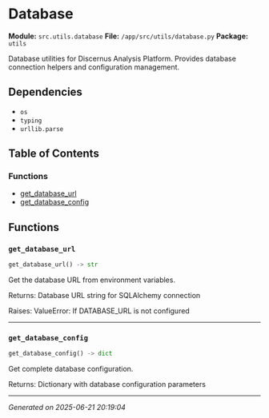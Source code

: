 # Database

**Module:** `src.utils.database`
**File:** `/app/src/utils/database.py`
**Package:** `utils`

Database utilities for Discernus Analysis Platform.
Provides database connection helpers and configuration management.

## Dependencies

- `os`
- `typing`
- `urllib.parse`

## Table of Contents

### Functions
- [get_database_url](#get-database-url)
- [get_database_config](#get-database-config)

## Functions

### `get_database_url`
```python
get_database_url() -> str
```

Get the database URL from environment variables.

Returns:
    Database URL string for SQLAlchemy connection
    
Raises:
    ValueError: If DATABASE_URL is not configured

---

### `get_database_config`
```python
get_database_config() -> dict
```

Get complete database configuration.

Returns:
    Dictionary with database configuration parameters

---

*Generated on 2025-06-21 20:19:04*